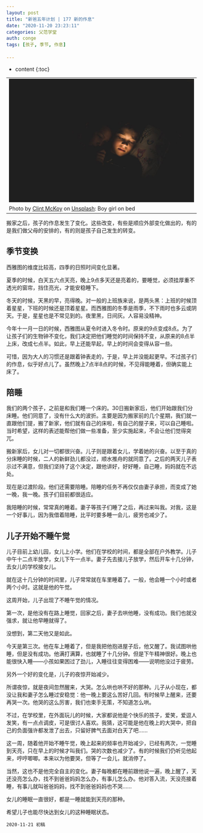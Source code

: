 ```yaml
---
layout: post
title: "新爸五年计划 | 177 新的作息"
date: "2020-11-20 23:23:11"
categories: 父范学堂
auth: conge
tags: [孩子, 季节, 作息]

---
```

* content
{:toc}


||
|----|
| ![candies](/assets/images/父范学堂/boy_girl_on_bed.jpg)|
|<span>Photo by <a href="https://unsplash.com/@clintmckoy?utm_source=unsplash&amp;utm_medium=referral&amp;utm_content=creditCopyText">Clint McKoy</a> on <a href="https://unsplash.com/s/photos/sleep-kids?utm_source=unsplash&amp;utm_medium=referral&amp;utm_content=creditCopyText">Unsplash</a></span>: Boy girl on bed|


搬家之后，孩子的作息发生了变化。这些改变，有些是顺应外部变化做出的，有的是我们做父母的安排的，有的则是孩子自己发生的转变。

## 季节变换

西雅图的维度比较高，四季的日照时间变化显著。

夏季的时候，白天五六点天亮，晚上9点多天还是亮着的，要睡觉，必须挂厚重不透光的窗帘，挡住亮光，才能安稳睡下。

冬天的时候，天黑的早，亮得晚。对一般的上班族来说，是两头黑：上班的时候顶着星星，下班的时候还是顶着星星。而西雅图的冬季是雨季，不下雨时也多云或阴天。于是，星星也是不常见到的。夜里黑，日间灰。人容易没精神。




今年十一月一日的时候，西雅图从夏令时进入冬令时。原来的9点变成8点。为了让孩子们的生物钟不变化，我们决定把他们睡觉的时间保持不变，从原来的8点半上床，改成七点半。如此，早上还能早起，早上的时间会变得从容一些。

可惜，因为大人的习惯还是跟着钟表走的，于是，早上并没能起更早。不过孩子们的作息，似乎好点儿了。虽然晚上7点半8点的时候，不见得能睡着，但确实能上床了。

## 陪睡

我们的两个孩子，之前是和我们睡一个床的。30日搬新家后，他们开始跟我们分床睡。他们同意了，没有什么大的波折。主要是因为搬家前的几个星期，我们就一直跟他们提，搬了新家，他们就有自己的床啦，有自己的屋子来，可以自己睡啦。当时希望，这样的表述能帮他们做一些准备，至少实施起来，不会让他们觉得突兀。

搬新家后，女儿对一切都很兴奋。儿子则是跟着女儿，学着她的兴奋。以至于真的分床睡的时候，二人的新鲜劲儿都没过，顺水推舟的就同意了。之后的两天儿子表示过不满意，但我们坚持了这个决定，跟他讲好，好好睡，自己睡，妈妈就在不远处。

现在是过渡阶段。他们还需要陪睡。陪睡的任务不再仅仅由妻子承担，而变成了她一晚，我一晚。孩子们目前都很适应。

我陪睡的时候，常常真的睡着。妻子等孩子们睡了之后，再过来叫我。对我，这是一个好事儿，因为我借着陪睡，比平时要多睡一会儿，疲劳也减少了。

## 儿子开始不睡午觉

儿子目前上幼儿园，女儿上小学。他们在学校的时间，都是全部在户外教学。儿子中午十二点半放学，女儿下午一点半。妻子先去接儿子放学，然后开车十几分钟，去女儿的学校接女儿。

就在这十几分钟的时间里，儿子常常就在车里睡着了。一般，他会睡一个小时或者两个小时。这就是他的午觉。

这周开始，儿子出现了不睡午觉的情况。

第一次，是他没有在路上睡觉，回家之后，妻子去哄他睡，没有成功。我们也就没强求，就让他早睡就得了。

没想到，第二天他又是如此。

今天是第三次。他在车上睡着了，但是我把他抱进屋子后，他又醒了。我试图哄他睡，但是没有成功。他满打满算，也就睡了十几分钟。但是下午精神很好。晚上也能很快入睡——小孩如果困过了劲儿，入睡往往变得困难——说明他没过于疲劳。

另外一个好的变化是，儿子的夜惊开始减少。

所谓夜惊，就是夜间忽然醒来，大哭。怎么哄也哄不好的那种。儿子从小现在，都没让我和妻子怎么睡过安稳觉：他一晚上要这么苦好几回。有时候早上醒来，还要再哭一次。他哭的这么厉害，我们也束手无策，不知道怎么哄。

不过，在学校里，在外面玩儿的时候，大家都说他是个快乐的孩子，爱笑，爱逗人发笑，有一点点调皮，可是很讨人喜欢。我猜，这可能是他在晚上的大哭中，把自己的负面强许都发泄了出去，只留好脾气去面对白天了吧……

这一周，随着他开始不睡午觉，晚上起来的频率也开始减少，已经有两次，一觉睡到天亮，只在早上的时候才叫我们。哭的次数也减少了。有的时候我们仍听见他起来，哼哼唧唧。本来以为他要哭，但等了一会儿，就消停了。

当然，这也不是他完全自主的变化。妻子每晚都在睡前跟他说一遍，晚上醒了，天还没亮怎么办，找不到爸爸妈妈怎么办，有事儿怎么办。他对答入流，天没亮接着睡，有事儿就叫爸爸妈妈，找不到爸爸妈妈也不哭……

女儿的睡眠一直很好，都是一睡就能到天亮的那种。

希望儿子也能尽快达到女儿的这种睡眠状态。


```
2020-11-21 初稿
```


